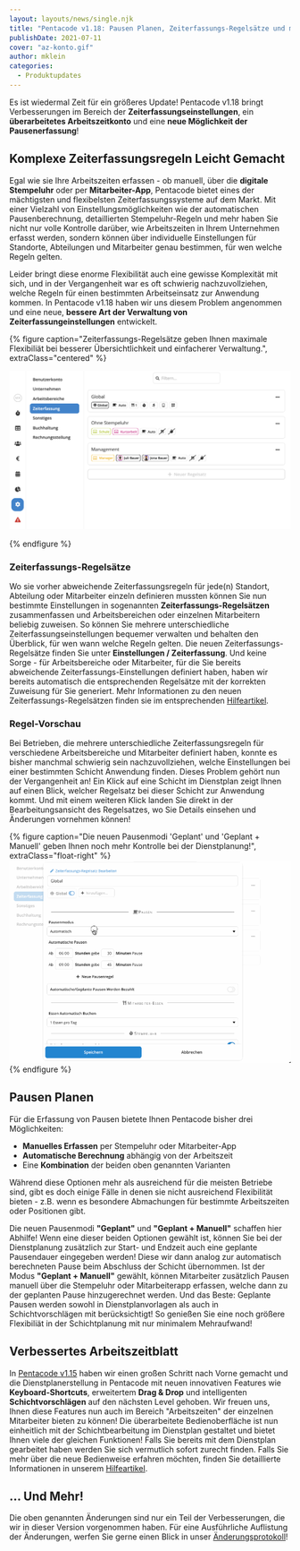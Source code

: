 ```yaml
---
layout: layouts/news/single.njk
title: "Pentacode v1.18: Pausen Planen, Zeiterfassungs-Regelsätze und mehr"
publishDate: 2021-07-11
cover: "az-konto.gif"
author: mklein
categories:
  - Produktupdates
---
```


Es ist wiedermal Zeit für ein größeres Update! Pentacode v1.18 bringt Verbesserungen im Bereich der **Zeiterfassungseinstellungen**, ein **überarbeitetes Arbeitszeitkonto** und eine **neue Möglichkeit der Pausenerfassung**!

## Komplexe Zeiterfassungsregeln Leicht Gemacht

Egal wie sie Ihre Arbeitszeiten erfassen - ob manuell, über die **digitale Stempeluhr** oder per **Mitarbeiter-App**,
Pentacode bietet eines der mächtigsten und flexibelsten Zeiterfassungssysteme auf dem Markt. Mit einer Vielzahl von
Einstellungsmöglichkeiten wie der automatischen Pausenberechnung, detaillierten Stempeluhr-Regeln und mehr haben Sie
nicht nur volle Kontrolle darüber, wie Arbeitszeiten in Ihrem Unternehmen erfasst werden, sondern können über
individuelle Einstellungen für Standorte, Abteilungen und Mitarbeiter genau bestimmen, für wen welche Regeln gelten.

Leider bringt diese enorme Flexibilität auch eine gewisse Komplexität mit sich, und in der Vergangenheit war es oft
schwierig nachzuvollziehen, welche Regeln für einen bestimmten Arbeitseinsatz zur Anwendung kommen. In Pentacode v1.18
haben wir uns diesem Problem angenommen und eine neue, **bessere Art der Verwaltung von Zeiterfassungeinstellungen**
entwickelt.

{% figure caption="Zeiterfassungs-Regelsätze geben Ihnen maximale Flexibiliät bei besserer Übersichtlichkeit und einfacherer Verwaltung.", extraClass="centered" %}

<img src="regelsaetze.png">

{% endfigure %}

### Zeiterfassungs-Regelsätze

Wo sie vorher abweichende Zeiterfassungsregeln für jede(n) Standort, Abteilung oder Mitarbeiter einzeln definieren
mussten können Sie nun bestimmte Einstellungen in sogenannten **Zeiterfassungs-Regelsätzen** zusammenfassen und
Arbeitsbereichen oder einzelnen Mitarbeitern beliebig zuweisen. So können Sie mehrere unterschiedliche
Zeiterfassungseinstellungen bequemer verwalten und behalten den Überblick, für wen wann welche Regeln gelten. Die neuen
Zeiterfassungs-Regelsätze finden Sie unter **Einstellungen / Zeiterfassung**. Und keine Sorge - für Arbeitsbereiche oder
Mitarbeiter, für die Sie bereits abweichende Zeiterfassungs-Einstellungen definiert haben, haben wir bereits automatisch
die entsprechenden Regelsätze mit der korrekten Zuweisung für Sie generiert. Mehr Informationen zu den neuen
Zeiterfassungs-Regelsätzen finden sie im entsprechenden [Hilfeartikel](/hilfe/handbuch/einstellungen/zeiterfassung).

### Regel-Vorschau

Bei Betrieben, die mehrere unterschiedliche Zeiterfassungsregeln für verschiedene Arbeitsbereiche und Mitarbeiter
definiert haben, konnte es bisher manchmal schwierig sein nachzuvollziehen, welche Einstellungen bei einer bestimmten
Schicht Anwendung finden. Dieses Problem gehört nun der Vergangenheit an! Ein Klick auf eine Schicht im Dienstplan zeigt
Ihnen auf einen Blick, welcher Regelsatz bei dieser Schicht zur Anwendung kommt. Und mit einem weiteren Klick landen Sie
direkt in der Bearbeitungsansicht des Regelsatzes, wo Sie Details einsehen und Änderungen vornehmen können!

{% figure caption="Die neuen Pausenmodi 'Geplant' und 'Geplant + Manuell' geben Ihnen noch mehr Kontrolle bei der Dienstplanung!", extraClass="float-right" %}
<img src="geplante_pausen.gif">
{% endfigure %}

## Pausen Planen

Für die Erfassung von Pausen bietete Ihnen Pentacode bisher drei Möglichkeiten:

- **Manuelles Erfassen** per Stempeluhr oder Mitarbeiter-App
- **Automatische Berechnung** abhängig von der Arbeitszeit
- Eine **Kombination** der beiden oben genannten Varianten

Während diese Optionen mehr als ausreichend für die meisten Betriebe sind, gibt es doch einige Fälle in denen sie nicht
ausreichend Flexibilität bieten - z.B. wenn es besondere Abmachungen für bestimmte Arbeitszeiten oder Positionen gibt.

Die neuen Pausenmodi **"Geplant"** und **"Geplant + Manuell"** schaffen hier Abhilfe! Wenn eine dieser beiden Optionen
gewählt ist, können Sie bei der Dienstplanung zusätzlich zur Start- und Endzeit auch eine geplante Pausendauer
eingegeben werden! Diese wir dann analog zur automatisch berechneten Pause beim Abschluss der Schicht übernommen. Ist
der Modus **"Geplant + Manuell"** gewählt, können Mitarbeiter zusätzlich Pausen manuell über die Stempeluhr oder
Mitarbeiterapp erfassen, welche dann zu der geplanten Pause hinzugerechnet werden. Und das Beste: Geplante Pausen werden
sowohl in Dienstplanvorlagen als auch in Schichtvorschlägen mit berücksichtigt! So genießen Sie eine noch größere
Flexibiliät in der Schichtplanung mit nur minimalem Mehraufwand!

## Verbessertes Arbeitszeitblatt

In [Pentacode v1.15](/hilfe/aenderungsprotokoll/#1150) haben wir einen großen Schritt nach Vorne gemacht und die
Dienstplanerstellung in Pentacode mit neuen innovativen Features wie **Keyboard-Shortcuts**, erweitertem **Drag & Drop**
und intelligenten **Schichtvorschlägen** auf den nächsten Level gehoben. Wir freuen uns, Ihnen diese Features nun auch
im Bereich "Arbeitszeiten" der einzelnen Mitarbeiter bieten zu können! Die überarbeitete Bedienoberfläche ist nun
einheitlich mit der Schichtbearbeitung im Dienstplan gestaltet und bietet Ihnen viele der gleichen Funktionen! Falls Sie
bereits mit dem Dienstplan gearbeitet haben werden Sie sich vermutlich sofort zurecht finden. Falls Sie mehr über die
neue Bedienweise erfahren möchten, finden Sie detaillierte Informationen in unserem [Hilfeartikel](/hilfe/handbuch/mitarbeiter/arbeitszeiten/#das-arbeitszeitblatt).

## ... Und Mehr!

Die oben genannten Änderungen sind nur ein Teil der Verbesserungen, die wir in dieser Version vorgenommen haben. Für
eine Ausführliche Auflistung der Änderungen, werfen Sie gerne einen Blick in unser
[Änderungsprotokoll](/hilfe/aenderungsprotokoll/)!
